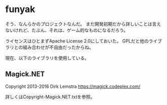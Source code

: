 # funyak
そう、なんらかのプロジェクトなんだ。
まだ開発初期だから詳しいことは言えないけれど、たぶん、それは、ゲーム的なものになるだろう。

ライセンスはひとまずApache License 2.0にしておいた。
GPLだと他のライブラリとの組み合わせが不自由だったからね。

現在、以下のライブラリを使用している。

## Magick.NET
Copyright 2013-2016 Dirk Lemstra <https://magick.codeplex.com/>

詳しくはCopyright-Magick.NET.txtを参照。
